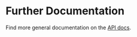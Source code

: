 # Further Documentation

Find more general documentation on the [API docs](https://docs.moltin.com).